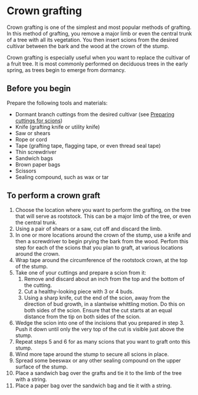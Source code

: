 # Crown grafting
Crown grafting is one of the simplest and most popular methods of grafting. In this method of grafting, you remove a major limb or even the central trunk of a tree with all its vegetation. You then insert scions from the desired cultivar between the bark and the wood at the crown of the stump.

Crown grafting is especially useful when you want to replace the cultivar of a fruit tree. It is most commonly performed on deciduous trees in the early spring, as trees begin to emerge from dormancy.

## Before you begin
Prepare the following tools and materials:
* Dormant branch cuttings from the desired cultivar (see [Preparing cuttings for scions](http://www.example.com))
* Knife (grafting knife or utility knife)
* Saw or shears
* Rope or cord
* Tape (grafting tape, flagging tape, or even thread seal tape)
* Thin screwdriver
* Sandwich bags
* Brown paper bags
* Scissors
* Sealing compound, such as wax or tar

## To perform a crown graft
1. Choose the location where you want to perform the grafting, on the tree that will serve as rootstock. 
This can be a major limb of the tree, or even the central trunk. 
2. Using a pair of shears or a saw, cut off and discard the limb.
3. In one or more locations around the crown of the stump, use a knife and then a screwdriver to begin prying the bark from the wood. Perfom this step for each of the scions that you plan to graft, at various locations around the crown. 
4. Wrap tape around the circumference of the rootstock crown, at the top of the stump.
5. Take one of your cuttings and prepare a scion from it:
    1. Remove and discard about an inch from the top and the bottom of the cutting.
    2. Cut a healthy-looking piece with 3 or 4 buds.
    3. Using a sharp knife, cut the end of the scion, away from the direction of bud growth, in a slantwise whittling motion. Do this on both sides of the scion. Ensure that the cut starts at an equal distance from the tip on both sides of the scion.
6. Wedge the scion into one of the incisions that you prepared in step 3. Push it down until only the very top of the cut is visible just above the stump.
7. Repeat steps 5 and 6 for as many scions that you want to graft onto this stump.
8. Wind more tape around the stump to secure all scions in place.
9. Spread some beeswax or any other sealing compound on the upper surface of the stump.
10. Place a sandwich bag over the grafts and tie it to the limb of the tree with a string.
11. Place a paper bag over the sandwich bag and tie it with a string.
